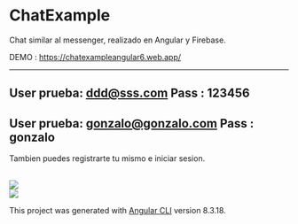 
# ChatExample


Chat similar al messenger, realizado en Angular y Firebase. 


DEMO : https://chatexampleangular6.web.app/

-----------------------------------
User prueba: ddd@sss.com
Pass : 123456
-----------------------------------
User prueba: gonzalo@gonzalo.com
Pass : gonzalo
-----------------------------------

Tambien puedes registrarte tu mismo e iniciar sesion.

<br>
<img src="https://alchimia.s3.us-east-2.amazonaws.com/utils/chatAngular.png">
<br>
<img src="https://alchimia.s3.us-east-2.amazonaws.com/utils/chatAngular_1.png">

This project was generated with [Angular CLI](https://github.com/angular/angular-cli) version 8.3.18.

